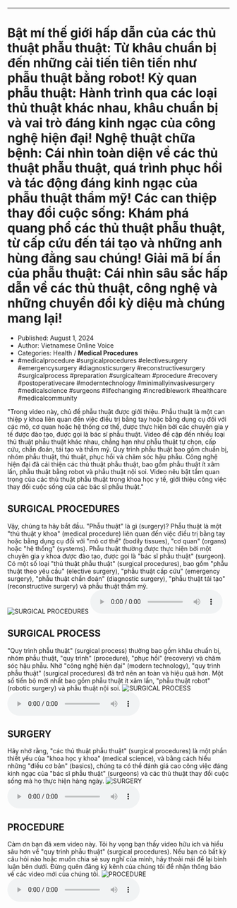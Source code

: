 
---

# Bật mí thế giới hấp dẫn của các thủ thuật phẫu thuật: Từ khâu chuẩn bị đến những cải tiến tiên tiến như phẫu thuật bằng robot! Kỳ quan phẫu thuật: Hành trình qua các loại thủ thuật khác nhau, khâu chuẩn bị và vai trò đáng kinh ngạc của công nghệ hiện đại! Nghệ thuật chữa bệnh: Cái nhìn toàn diện về các thủ thuật phẫu thuật, quá trình phục hồi và tác động đáng kinh ngạc của phẫu thuật thẩm mỹ! Các can thiệp thay đổi cuộc sống: Khám phá quang phổ các thủ thuật phẫu thuật, từ cấp cứu đến tái tạo và những anh hùng đằng sau chúng! Giải mã bí ẩn của phẫu thuật: Cái nhìn sâu sắc hấp dẫn về các thủ thuật, công nghệ và những chuyển đổi kỳ diệu mà chúng mang lại!

- Published: August 1, 2024
- Author: Vietnamese Online Voice
- Categories: Health / **Medical Procedures**
- #medicalprocedure #surgicalprocedures #electivesurgery #emergencysurgery #diagnosticsurgery #reconstructivesurgery #surgicalprocess #preparation #surgicalteam #procedure #recovery #postoperativecare #moderntechnology #minimallyinvasivesurgery #medicalscience #surgeons #lifechanging #incrediblework #healthcare #medicalcommunity

"Trong video này, chủ đề phẫu thuật được giới thiệu. Phẫu thuật là một can thiệp y khoa liên quan đến việc điều trị bằng tay hoặc bằng dụng cụ đối với các mô, cơ quan hoặc hệ thống cơ thể, được thực hiện bởi các chuyên gia y tế được đào tạo, được gọi là bác sĩ phẫu thuật. Video đề cập đến nhiều loại thủ thuật phẫu thuật khác nhau, chẳng hạn như phẫu thuật tự chọn, cấp cứu, chẩn đoán, tái tạo và thẩm mỹ. Quy trình phẫu thuật bao gồm chuẩn bị, nhóm phẫu thuật, thủ thuật, phục hồi và chăm sóc hậu phẫu. Công nghệ hiện đại đã cải thiện các thủ thuật phẫu thuật, bao gồm phẫu thuật ít xâm lấn, phẫu thuật bằng robot và phẫu thuật nội soi. Video nêu bật tầm quan trọng của các thủ thuật phẫu thuật trong khoa học y tế, giới thiệu công việc thay đổi cuộc sống của các bác sĩ phẫu thuật."


## SURGICAL PROCEDURES

Vậy, chúng ta hãy bắt đầu. "Phẫu thuật" là gì (surgery)? Phẫu thuật là một "thủ thuật y khoa" (medical procedure) liên quan đến việc điều trị bằng tay hoặc bằng dụng cụ đối với "mô cơ thể" (bodily tissues), "cơ quan" (organs) hoặc "hệ thống" (systems). Phẫu thuật thường được thực hiện bởi một chuyên gia y khoa được đào tạo, được gọi là "bác sĩ phẫu thuật" (surgeon). Có một số loại "thủ thuật phẫu thuật" (surgical procedures), bao gồm "phẫu thuật theo yêu cầu" (elective surgery), "phẫu thuật cấp cứu" (emergency surgery), "phẫu thuật chẩn đoán" (diagnostic surgery), "phẫu thuật tái tạo" (reconstructive surgery) và phẫu thuật thẩm mỹ.
![SURGICAL PROCEDURES](https://http-archiver-apis-production-80.schnworks.com/storage/images/transitions/2024-08-01/transition--67963221827-Montserrat-Medium-9C27B0.jpg)
<audio controls>
    <source src="https://http-archiver-apis-production-80.schnworks.com/storage/storage/audio/file-19281183214.mp3" type="audio/mpeg">
</audio>



## SURGICAL PROCESS

"Quy trình phẫu thuật" (surgical process) thường bao gồm khâu chuẩn bị, nhóm phẫu thuật, "quy trình" (procedure), "phục hồi" (recovery) và chăm sóc hậu phẫu. Nhờ "công nghệ hiện đại" (modern technology), "quy trình phẫu thuật" (surgical procedures) đã trở nên an toàn và hiệu quả hơn. Một số tiến bộ mới nhất bao gồm phẫu thuật ít xâm lấn, "phẫu thuật robot" (robotic surgery) và phẫu thuật nội soi.
![SURGICAL PROCESS](https://http-archiver-apis-production-80.schnworks.com/storage/images/transitions/2024-08-01/transition-22842331669-Montserrat-Bold-004895.jpg)
<audio controls>
    <source src="https://http-archiver-apis-production-80.schnworks.com/storage/storage/audio/file-21173070911.mp3" type="audio/mpeg">
</audio>



## SURGERY

Hãy nhớ rằng, "các thủ thuật phẫu thuật" (surgical procedures) là một phần thiết yếu của "khoa học y khoa" (medical science), và bằng cách hiểu những "điều cơ bản" (basics), chúng ta có thể đánh giá cao công việc đáng kinh ngạc của "bác sĩ phẫu thuật" (surgeons) và các thủ thuật thay đổi cuộc sống mà họ thực hiện hàng ngày.
![SURGERY](https://http-archiver-apis-production-80.schnworks.com/storage/images/transitions/2024-08-01/transition--7551262390-Montserrat-SemiBold-9C27B0.jpg)
<audio controls>
    <source src="https://http-archiver-apis-production-80.schnworks.com/storage/storage/audio/file-32539576374.mp3" type="audio/mpeg">
</audio>



## PROCEDURE

Cảm ơn bạn đã xem video này. Tôi hy vọng bạn thấy video hữu ích và hiểu sâu hơn về "quy trình phẫu thuật" (surgical procedures). Nếu bạn có bất kỳ câu hỏi nào hoặc muốn chia sẻ suy nghĩ của mình, hãy thoải mái để lại bình luận bên dưới. Đừng quên đăng ký kênh của chúng tôi để nhận thông báo về các video mới của chúng tôi.
![PROCEDURE](https://http-archiver-apis-production-80.schnworks.com/storage/images/transitions/2024-08-01/transition-8324474267-Montserrat-SemiBold-1A237E.jpg)
<audio controls>
    <source src="https://http-archiver-apis-production-80.schnworks.com/storage/storage/audio/file-29167274149.mp3" type="audio/mpeg">
</audio>

